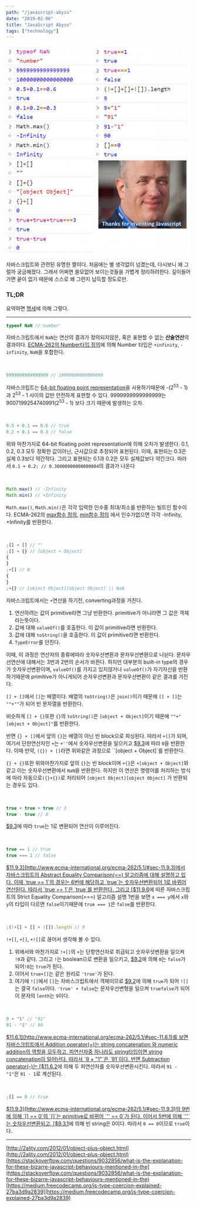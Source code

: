 ```yaml
---
path: "/javascript-abyss"
date: "2019-02-06"
title: "JavaScript Abyss"
tags: ["technology"]
---
```


![절망](../images/javascript-abyss/js-inventing.png)

자바스크립트와 관련된 유명한 짤이다. 처음에는 별 생각없이 넘겼는데, 다시보니 왜 그럴까 궁금해졌다. 그래서 어쩌면 쓸모없어 보이는것들을 가볍게 정리하려한다. 깊이들어가면 끝이 없기 때문에 스스로 왜 그런지 납득할 정도로만.

### TL;DR

요약하면 [명세](http://www.ecma-international.org/ecma-262/5.1/)에 의해 그렇다.

---

```js
typeof NaN //'number'
```

자바스크립트에서 `NaN`는 연산의 결과가 정의되지않은, 혹은 표현할 수 없는 **산술연산**의 결과이다. [ECMA-262의 Number타입 정의](http://www.ecma-international.org/ecma-262/9.0/index.html#sec-terms-and-definitions-number-type)에 의해 Number 타입은 `+infinity`, `-infinity`, `NaN`을 포함한다.

</br>

```js
9999999999999999 // 10000000000000000
```

자바스크립트는 [64-bit floating point representation](https://en.wikipedia.org/wiki/IEEE_754)을 사용하기때문에 -(2<sup>53</sup> - 1)과 2<sup>53</sup> - 1 사이의 값만 안전하게 표현할 수 있다. 9999999999999999는 9007199254740991(2<sup>53</sup> - 1) 보다 크기 때문에 발생하는 오차.

</br>

```js
0.5 + 0.1 == 0.6 // true
0.2 + 0.1 == 0.3 // false
```

위와 마찬가지로 64-bit floating point representation에 의해 오차가 발생한다.
0.1, 0.2, 0.3 모두 정확한 값이아닌, 근사값으로 추정되어 표현된다. 이때, 표현되는 0.3은 실제 0.3보다 약간작다. 그리고 표현되는 0.1과 0.2은 모두 실제값보다 약간크다. 따라서 `0.1 + 0.2; // 0.30000000000000004`의 결과가 나온다

</br>

```js
Math.max() // -Infinity
Math.min() // +Infinity
```

`Math.max()`, `Math.min()`은 각각 입력한 인수중 최대/최소를 반환하는 빌트인 함수이다. ECMA-262의 [max함수 정의](http://www.ecma-international.org/ecma-262/5.1/#sec-15.8.2.11), [min함수 정의](http://www.ecma-international.org/ecma-262/5.1/#sec-15.8.2.12) 에서 인수가없으면 각각 -Infinity, +Infinity를 반환한다.

</br>

```js
;[] + [] // ""
;[] + {} // [object + Object]
{
}
;+[] // 0
{
}
;+{} // [object Object][object Object] || NaN
```

자바스크립트에서는 `+`연산을 하기전, converting과정을 거친다.

1. 연산하려는 값이 primitive라면 그냥 반환한다. primitive가 아니라면 그 값은 객체라는뜻이다.
2. 값에 대해 `valueOf()`를 호출한다. 이 값이 primitive라면 반환한다.
3. 값에 대해 `toString()`을 호출한다. 이 값이 primitive라면 반환한다.
4. `TypeError`를 던진다.

이때, 이 과정은 연산자의 종류에따라 숫자우선변환과 문자우선변환으로 나뉜다. 문자우선연산에 대해서는 3번과 2번의 순서가 바뀐다. 하지만 대부분의 built-in type의 경우가 숫자우선변환이며, `valueOf()`를 가지고 있지않거나 `valueOf()`가 자기자신을 반환하기때문에 primitive가 아니게되어 순자우선변환과 문자우선변환이 같은 결과를 가진다.

`[] + []`에서 `[]`는 배열이다. 배열의 `toString()`은 `join()`이기 때문에 `[] + []`는 `""+""`가 되어 빈 문자열을 반환한다.

비슷하게 `[] + {}`또한 `{}`의 `toString()`은 `[object + Object]`이기 때문에 `""+"[object + Object]"`를 반환한다.

반면 `{} + []`에서 앞의 `{}`는 배열이 아닌 빈 block으로 파싱된다. 따라서 `+[]`가 되며, 여기서 단한연산자인 `+`는 `+''`에서 숫자우선변환을 일으키고 [$9.3](http://www.ecma-international.org/ecma-262/5.1/#sec-9.3)에 따라 `0`을 반환한다. 이때 만약, `({}) + []`라면 위와같은 과정으로 ``[object + Object]`를 반환한다.

`{} + {}`또한 위와마찬가지로 앞의 `{}`는 빈 block이며 `+{}`은 `+[object + Object]`와 같고 이는 숫자우선변환에서 `NaN`을 반환한다. 하지만 이 연산은 명령어를 처리하는 방식에 따라 자동으로`({}+{})`로 처리되어 `[object Object][object Object]` 가 반환되는 경우도 있다.

</br>

```js
true + true + true // 3
true - true // 0
```

[$9.3](http://www.ecma-international.org/ecma-262/5.1/#sec-9.3)에 따라 `true`는 1로 변환되어 연산이 이루어진다.

</br>

```js
true == 1 // true
true === 1 // false
```

[$11.9.3](http://www.ecma-international.org/ecma-262/5.1/#sec-11.9.3)에서 자바스크립트의 Abstract Equality Comparison(==) 알고리즘에 대해 설명하고 있다. 이때 `true == 1`의 경우는 6번에 해당하고 `true`는 숫자우선변환되어 1로 바뀌어 연산된다. 따라서 `true == 1`은 `true`를 반환한다. 그리고 [$11.9.6](http://www.ecma-international.org/ecma-262/5.1/#sec-11.9.6)에 따른 자바스크립트의 Strict Equality Comparison(===) 알고리즘 설명 1번을 보면 `x === y`에서 `x`와 `y`의 타입이 다르면 `false`이기때문에 `true === 1`은 `false`를 반환한다.

</br>

```js
;(!+[] + [] + ![]).length // 9
```

`!+[]`, `+[]`, `+![]`로 끊어서 생각해 볼 수 있다.

1. 위에서와 마찬가지로 `!+[]`의 `+`는 단항연산자로 취급되고 숫자우섯변환을 일으켜 `!0`과 같다. 그리고 `!`는 boolean으로 변환을 일으키고, [$9.2](http://www.ecma-international.org/ecma-262/5.1/#sec-9.2)에 의해 `0`는 `false`가 되어`!0`는 `true`가 된다.
2. 이어서 `true+[]`는 같은 원리로 `'true'`가 된다.
3. 여기에 `![]`에서 `[]`는 자바스크립트에서 객체이므로 [$9.2](http://www.ecma-international.org/ecma-262/5.1/#sec-9.2)에 의해 `true`가 되어 `![]`는 결국 `false`이다. `'true' + false`는 문자우선변형을 일으켜 `truefalse`가 되어 이 문자의 `lenth`는 `9`이다.

</br>

```js
9 + "1" // "91"
91 - "1" // 90
```

[$11.6.1](http://www.ecma-international.org/ecma-262/5.1/#sec-11.6.1)를 보면 자바스크립트에서 Addition operator(+)는 string concatenation 와 numeric addition의 역할을 모두하고, 피연산자중 하나라도 string타입이면 string concatenation이 일어난다. 따라서 `9 + "1"`은 `91`이다.
반면 Subtraction operator(-)는 [$11.6.2](http://www.ecma-international.org/ecma-262/5.1/#sec-11.6.1)에 의해 두 피연산자를 숫자우선변환시킨다. 따라서 `91 - "1"`은 `91 - 1`로 계산된다.

</br>

```js
;[] == 0 // true
```

[$11.9.3](http://www.ecma-international.org/ecma-262/5.1/#sec-11.9.3)의 9번에 의해 `[] == 0`의 `[]`는 primitive로 바뀌어 `'' == 0`가 된다. 이어서 5번에 의해 `''`는 숫자우선변환되고, [$9.3.1](http://www.ecma-international.org/ecma-262/5.1/#sec-9.3.1)에 의해 빈 string은 0이다. 따라서 `0 == 0`이므로 `true`이다.

---

[http://2ality.com/2012/01/object-plus-object.html](http://2ality.com/2012/01/object-plus-object.html)
[https://stackoverflow.com/questions/9032856/what-is-the-explanation-for-these-bizarre-javascript-behaviours-mentioned-in-the](https://stackoverflow.com/questions/9032856/what-is-the-explanation-for-these-bizarre-javascript-behaviours-mentioned-in-the)
[https://medium.freecodecamp.org/js-type-coercion-explained-27ba3d9a2839](https://medium.freecodecamp.org/js-type-coercion-explained-27ba3d9a2839)
